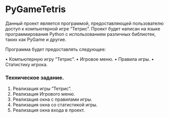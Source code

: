 # PyGameTetris

Данный проект является программой, предоставляющей пользователю доступ к компьютерной игре “Тетрис”. 
Проект будет написан на языке программирования Python с использованием различных библиотек, таких как PyGame и другие.

Программа будет предоставлять следующее:

•	Компьютерную игру “Тетрис”.
•	Игровое меню.
•	Правила игры.
•	Статистику игрока.

### Техническое задание.

1)	Реализация игры “Тетрис”.
2)	Реализация Игрового меню.
3)	Реализация окна с правилами игры.
4)	Реализация окна со статистикой игры.
5)	Реализация окна входа в проект.
